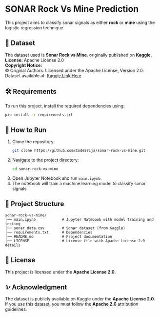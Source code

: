 # SONAR Rock Vs Mine Prediction  

This project aims to classify sonar signals as either **rock** or **mine** using the logistic regression technique.  

## 📂 Dataset  
The dataset used is **Sonar Rock vs Mine**, originally published on **Kaggle**.  
**License:** Apache License 2.0  
**Copyright Notice:**  
© Original Authors. Licensed under the Apache License, Version 2.0.  
Dataset available at: [Kaggle Link Here](https://www.kaggle.com/datasets/mahmudulhaqueshawon/sonar-data)

## 🛠️ Requirements  
To run this project, install the required dependencies using:  
```bash
pip install -r requirements.txt
```

## 🚀 How to Run  
1. Clone the repository:  
   ```bash
   git clone https://github.com/CodeSrija/sonar-rock-vs-mine.git
   ```
2. Navigate to the project directory:  
   ```bash
   cd sonar-rock-vs-mine
   ```
3. Open Jupyter Notebook and run `main.ipynb`.  
4. The notebook will train a machine learning model to classify sonar signals.  

## 📜 Project Structure  
```
sonar-rock-vs-mine/
│── main.ipynb            # Jupyter Notebook with model training and testing
│── sonar_data.csv        # Sonar dataset (from Kaggle)
│── requirements.txt      # Dependencies
│── README.md             # Project documentation
│── LICENSE               # License file with Apache License 2.0 details
```

## 📌 License  
This project is licensed under the **Apache License 2.0**.  

## ✨ Acknowledgment  
The dataset is publicly available on Kaggle under the **Apache License 2.0**. If you use this dataset, you must follow the **Apache 2.0** attribution guidelines.
